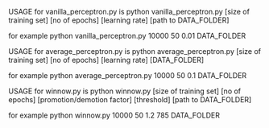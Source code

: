 USAGE for vanilla_perceptron.py is 
python vanilla_perceptron.py [size of training set] [no of epochs] [learning rate] [path to DATA_FOLDER]

for example
python vanilla_perceptron.py 10000 50 0.01 DATA_FOLDER

USAGE for average_perceptron.py is 
python average_perceptron.py [size of training set] [no of epochs] [learning rate] [DATA_FOLDER]

for example
python average_perceptron.py 10000 50 0.1 DATA_FOLDER

USAGE for winnow.py is
python winnow.py [size of training set] [no of epochs] [promotion/demotion factor] [threshold] [path to DATA_FOLDER]

for example
python winnow.py 10000 50 1.2 785 DATA_FOLDER